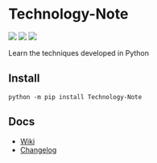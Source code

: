 # Technology-Note
![](https://static.pepy.tech/badge/Technology-Note/month)
![](https://img.shields.io/pypi/pyversions/Technology-Note.svg)
![](https://img.shields.io/github/actions/workflow/status/CoolPlayLin/Technology-Note/PullBuildChecking.yml)

Learn the techniques developed in Python

## Install
```
python -m pip install Technology-Note
```

## Docs

- [Wiki](https://github.com/CoolPlayLin/Technology-Note/wiki)
- [Changelog](./Update.md)
